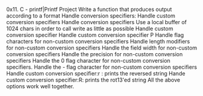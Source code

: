 0x11. C - printf|Printf Project
Write a function that produces output according to a format
Handle conversion specifiers:
Handle custom conversion specifiers
Handle conversion specifiers
Use a local buffer of 1024 chars in order to call write as little as possible
Handle custom conversion specifier
Handle custom conversion specifier P
Handle flag characters for non-custom conversion specifiers
Handle  length modifiers for non-custom conversion specifiers
Handle the field width for non-custom conversion specifiers
Handle the precision for non-custom conversion specifiers
Handle the 0 flag character for non-custom conversion specifiers.
Handle the - flag character for non-custom conversion specifiers
Handle custom conversion specifier:r : prints the reversed string
Hande custom conversion specifier:R: prints the rot13'ed string
All the above options work well together.
